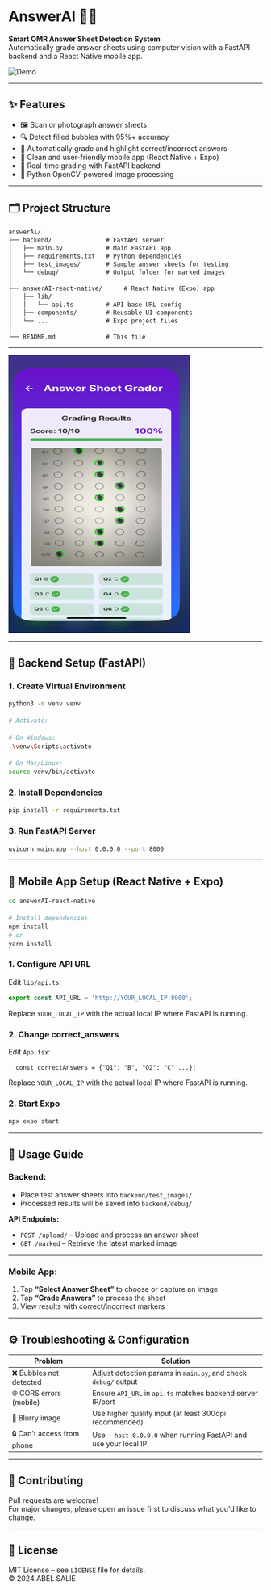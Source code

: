 # AnswerAI 📝✅

**Smart OMR Answer Sheet Detection System**  
Automatically grade answer sheets using computer vision with a FastAPI backend and a React Native mobile app.

![Demo](demo.gif) <!-- Replace with actual demo GIF or screenshot -->

---

## ✨ Features

- 🖼️ Scan or photograph answer sheets
- 🔍 Detect filled bubbles with 95%+ accuracy
- 🧠 Automatically grade and highlight correct/incorrect answers
- 📱 Clean and user-friendly mobile app (React Native + Expo)
- 🚀 Real-time grading with FastAPI backend
- 🐍 Python OpenCV-powered image processing

---

## 🗂️ Project Structure

```
answerAi/
├── backend/               # FastAPI server
│   ├── main.py            # Main FastAPI app
│   ├── requirements.txt   # Python dependencies
│   ├── test_images/       # Sample answer sheets for testing
│   └── debug/             # Output folder for marked images
│
├── answerAI-react-native/      # React Native (Expo) app
│   ├── lib/
│   │   └── api.ts         # API base URL config
│   ├── components/        # Reusable UI components
│   └── ...                # Expo project files
│
└── README.md              # This file
```

---
<a href="https://youtube.com/shorts/x7cvR746nHg?feature=shar">
  <img src="thumbnail.jpg" alt="Demo Video" width="360" height="550"/>
</a>


---

## 🐍 Backend Setup (FastAPI)

### 1. Create Virtual Environment

```bash
python3 -m venv venv

# Activate:

# On Windows:
.\venv\Scripts\activate

# On Mac/Linux:
source venv/bin/activate
```

### 2. Install Dependencies

```bash
pip install -r requirements.txt
```

### 3. Run FastAPI Server

```bash
uvicorn main:app --host 0.0.0.0 --port 8000
```

---

## 📱 Mobile App Setup (React Native + Expo)

```bash
cd answerAI-react-native

# Install dependencies
npm install
# or
yarn install
```

### 1. Configure API URL

Edit `lib/api.ts`:

```ts
export const API_URL = 'http://YOUR_LOCAL_IP:8000';
```

Replace `YOUR_LOCAL_IP` with the actual local IP where FastAPI is running.

### 2. Change correct_answers

Edit `App.tsx`:

```tsx
  const correctAnswers = {"Q1": "B", "Q2": "C" ...};
```

Replace `YOUR_LOCAL_IP` with the actual local IP where FastAPI is running.

### 2. Start Expo

```bash
npx expo start
```

---

## 🚀 Usage Guide

### Backend:

- Place test answer sheets into `backend/test_images/`
- Processed results will be saved into `backend/debug/`

**API Endpoints:**

- `POST /upload/` – Upload and process an answer sheet
- `GET /marked` – Retrieve the latest marked image

---

### Mobile App:

1. Tap **“Select Answer Sheet”** to choose or capture an image
2. Tap **“Grade Answers”** to process the sheet
3. View results with correct/incorrect markers

---

## ⚙️ Troubleshooting & Configuration

| Problem                   | Solution                                                        |
|---------------------------|-----------------------------------------------------------------|
| ❌ Bubbles not detected    | Adjust detection params in `main.py`, and check `debug/` output |
| 🌐 CORS errors (mobile)   | Ensure `API_URL` in `api.ts` matches backend server IP/port     |
| 📸 Blurry image           | Use higher quality input (at least 300dpi recommended)          |
| 🔒 Can't access from phone| Use `--host 0.0.0.0` when running FastAPI and use your local IP |

---

## 🤝 Contributing

Pull requests are welcome!  
For major changes, please open an issue first to discuss what you'd like to change.

---

## 📜 License

MIT License – see `LICENSE` file for details.  
© 2024 ABEL SALIE
